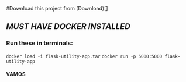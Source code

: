 #Download this project from (Download)[]
## *MUST HAVE DOCKER INSTALLED*
### Run these in terminals:
```docker load -i flask-utility-app.tar```
```docker run -p 5000:5000 flask-utility-app```
#### VAMOS
